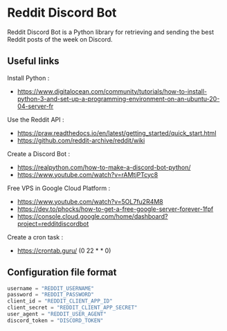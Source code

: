 
# Reddit Discord Bot

Reddit Discord Bot is a Python library for retrieving and sending the best Reddit posts of the week on Discord.

## Useful links

Install Python : 
- https://www.digitalocean.com/community/tutorials/how-to-install-python-3-and-set-up-a-programming-environment-on-an-ubuntu-20-04-server-fr

Use the Reddit API : 
- https://praw.readthedocs.io/en/latest/getting_started/quick_start.html
- https://github.com/reddit-archive/reddit/wiki

Create a Discord Bot : 
- https://realpython.com/how-to-make-a-discord-bot-python/
- https://www.youtube.com/watch?v=rAMtjPTcyc8

Free VPS in Google Cloud Platform : 
- https://www.youtube.com/watch?v=5OL7fu2R4M8
- https://dev.to/phocks/how-to-get-a-free-google-server-forever-1fpf
- https://console.cloud.google.com/home/dashboard?project=redditdiscordbot

Create a cron task : 
- https://crontab.guru/ (0 22 * * 0)


## Configuration file format

```python
username = "REDDIT_USERNAME"
password = "REDDIT_PASSWORD"
client_id = "REDDIT_CLIENT_APP_ID"
client_secret = "REDDIT_CLIENT_APP_SECRET"
user_agent = "REDDIT_USER_AGENT"
discord_token = "DISCORD_TOKEN"
```